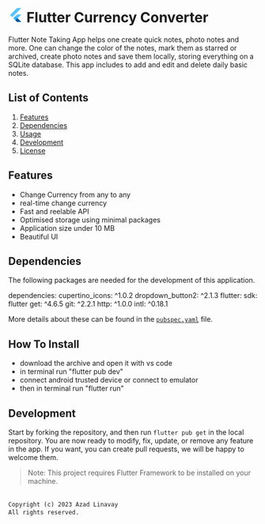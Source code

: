 # <img src="android/app/src/main/res/mipmap-xxhdpi/ic_launcher.png" alt="icon" width=30> Flutter Currency Converter


Flutter Note Taking App helps one create quick notes, photo notes and more. One can change the color of the notes, mark them as starred or archived, create photo notes and save them locally, storing everything on a SQLite database.
This app includes to add and edit and delete daily basic notes.

## List of Contents

1. [Features](#features)
2. [Dependencies](#dependencies)
3. [Usage](#usage)
4. [Development](#development)
5. [License](#license)


## Features

- Change Currency from any to any
- real-time change currency
- Fast and reelable API
- Optimised storage using minimal packages
- Application size under 10 MB
- Beautiful UI


## Dependencies

The following packages are needed for the development of this application.


dependencies:
  cupertino_icons: ^1.0.2
  dropdown_button2: ^2.1.3
  flutter:
    sdk: flutter
  get: ^4.6.5
  git: ^2.2.1
  http: ^1.0.0
  intl: ^0.18.1

More details about these can be found in the [`pubspec.yaml`](https://github.com/azadlinavay/currencyconverter/blob/main/pubspec.yaml) file.

## How To Install

- download the archive and open it with  vs code
- in terminal run "flutter pub dev"
- connect android trusted device or connect to emulator 
- then in terminal run "flutter run"

## Development

Start by forking the repository, and then run `flutter pub get` in the local repository. You are now ready to modify, fix, update, or remove any feature in the app. If you want, you can create pull requests, we will be happy to welcome them.
>Note: This project requires Flutter Framework to be installed on your machine.

```

Copyright (c) 2023 Azad Linavay
All rights reserved.